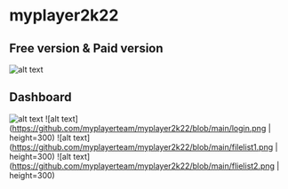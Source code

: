 # myplayer2k22

## Free version & Paid version
![alt text](https://github.com/myplayerteam/myplayer2k22/blob/main/version2.0.0.png)
## Dashboard
![alt text](https://github.com/myplayerteam/myplayer2k22/blob/main/dashboard1.png)
![alt text](https://github.com/myplayerteam/myplayer2k22/blob/main/login.png | height=300) ![alt text](https://github.com/myplayerteam/myplayer2k22/blob/main/filelist1.png | height=300) ![alt text](https://github.com/myplayerteam/myplayer2k22/blob/main/flielist2.png | height=300)

